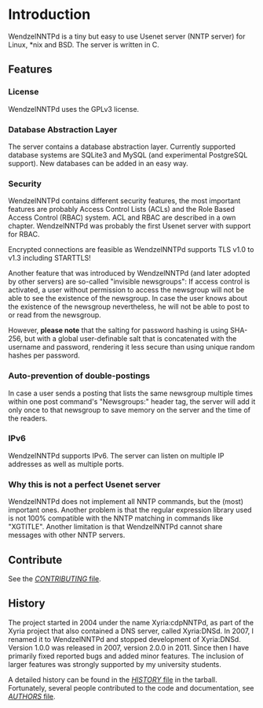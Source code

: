 # Introduction

WendzelNNTPd is a tiny but easy to use Usenet server (NNTP server) for
Linux, \*nix and BSD. The server is written in C.

## Features

### License

WendzelNNTPd uses the GPLv3 license.

### Database Abstraction Layer

The server contains a database abstraction layer. Currently supported
database systems are SQLite3 and MySQL (and experimental PostgreSQL
support). New databases can be added in an easy way.

### Security

WendzelNNTPd contains different security features, the most important
features are probably Access Control Lists (ACLs) and the Role Based
Access Control (RBAC) system. ACL and RBAC are described in a own
chapter. WendzelNNTPd was probably the first Usenet server with support
for RBAC.

Encrypted connections are feasible as WendzelNNTPd supports TLS v1.0
to v1.3 including STARTTLS!

Another feature that was introduced by WendzelNNTPd (and later adopted
by other servers) are so-called "invisible newsgroups": If access
control is activated, a user without permission to access the newsgroup
will not be able to see the existence of the newsgroup. In case the user
knows about the existence of the newsgroup nevertheless, he will not be
able to post to or read from the newsgroup.

However, **please note** that the salting for password hashing is using
SHA-256, but with a global user-definable salt that is concatenated with
the username and password, rendering it less secure than using unique
random hashes per password.

### Auto-prevention of double-postings

In case a user sends a posting that lists the same newsgroup multiple
times within one post command's "Newsgroups:" header tag, the server
will add it only once to that newsgroup to save memory on the server and
the time of the readers.

### IPv6

WendzelNNTPd supports IPv6. The server can listen on multiple IP
addresses as well as multiple ports.

### Why this is not a perfect Usenet server

WendzelNNTPd does not implement all NNTP commands, but the (most)
important ones. Another problem is that the regular expression library
used is not 100% compatible with the NNTP matching in commands like
"XGTITLE". Another limitation is that WendzelNNTPd cannot share messages
with other NNTP servers.

## Contribute

See the [*CONTRIBUTING* file](https://github.com/cdpxe/WendzelNNTPd/blob/master/CONTRIBUTING.md).

## History

The project started in 2004 under the name Xyria:cdpNNTPd, as part of
the Xyria project that also contained a DNS server, called
Xyria:DNSd. In 2007, I renamed it to WendzelNNTPd and stopped
development of Xyria:DNSd. Version 1.0.0 was released in 2007, version
2.0.0 in 2011. Since then I have primarily fixed reported bugs and added
minor features. The inclusion of larger features was strongly supported
by my university students.

A detailed history can be found in the [*HISTORY* file](https://github.com/cdpxe/WendzelNNTPd/blob/master/HISTORY) in the tarball.
Fortunately, several people contributed to the code and documentation,
see [*AUTHORS* file](https://github.com/cdpxe/WendzelNNTPd/blob/master/AUTHORS).
